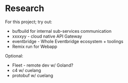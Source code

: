 # Research

For this project; try out:

- bufbuild for internal sub-services communication
- xxxxyy - cloud native API Gateway
- eventbridge - Whole Eventbridge ecosystem + toolings <BOOK here>
- Remix run for Webapp

Optional:

- Fleet - remote dev w/ Goland?
- c4 w/ cuelang
- protobuf w/ cuelang